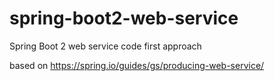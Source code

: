 # spring-boot2-web-service
Spring Boot 2 web service code first approach

based on https://spring.io/guides/gs/producing-web-service/
